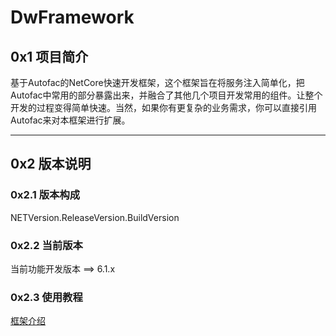 # DwFramework
## 0x1 项目简介
基于Autofac的NetCore快速开发框架，这个框架旨在将服务注入简单化，把Autofac中常用的部分暴露出来，并融合了其他几个项目开发常用的组件。让整个开发的过程变得简单快速。当然，如果你有更复杂的业务需求，你可以直接引用Autofac来对本框架进行扩展。

---

## 0x2 版本说明
### 0x2.1 版本构成
NETVersion.ReleaseVersion.BuildVersion
### 0x2.2 当前版本
当前功能开发版本 ==> 6.1.x
### 0x2.3 使用教程
[框架介绍](https://bancodenet.github.io/Blog/2022-01-30-DwFramework%E6%95%99%E7%A8%8B-01/)
